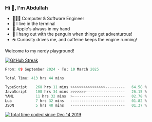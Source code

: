 <h3>Hi 👋, I'm Abdullah</h3>

- 👨🏻‍💻 Computer & Software Engineer
- 🖤 I live in the terminal
- 🍎 Apple's always in my hand
- 🐧 I hang out with the penguin when things get adventurous!
- ☕ Curiosity drives me, and caffeine keeps the engine running!

Welcome to my nerdy playground!

[![GitHub Streak](https://streak-stats.demolab.com?user=al3bad&theme=transparent&date_format=j%20M%5B%20Y%5D)](https://git.io/streak-stats)

<!--START_SECTION:waka-->

```python
From: 09 September 2024 - To: 10 March 2025

Total Time: 413 hrs 44 mins

TypeScript    268 hrs 11 mins >>>>>>>>>>>>>>>>---------   64.58 %
JavaScript    108 hrs 34 mins >>>>>>>------------------   26.15 %
YAML          11 hrs 32 mins  >------------------------   02.78 %
Lua           7 hrs 32 mins   -------------------------   01.82 %
JSON          5 hrs 40 mins   -------------------------   01.37 %
```

<!--END_SECTION:waka-->

<p>
  <a href="https://wakatime.com/@ce2a2aac-0d6b-4d65-b864-8a4bcaf12967"><img src="https://wakatime.com/badge/user/ce2a2aac-0d6b-4d65-b864-8a4bcaf12967.svg" alt="Total time coded since Dec 14 2019" /></a>
</p>
